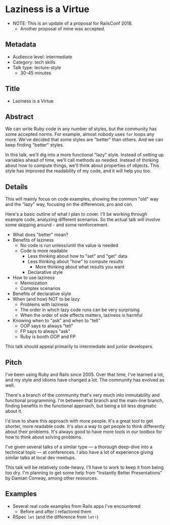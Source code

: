 # Laziness is a Virtue

* NOTE: This is an update of a proposal for RailsConf 2018.
    * Another proposal of mine was accepted.

## Metadata

* Audience level: intermediate
* Category: tech skills
* Talk type: lecture-style
    * 30-45 minutes

## Title

* Laziness is a Virtue

## Abstract

We can write Ruby code in any number of styles,
but the community has some accepted norms.
For example, almost nobody uses `for` loops any more.
We've decided that some styles are "better" than others.
And we can keep finding "better" styles.

In this talk, we'll dig into a more functional "lazy" style.
Instead of setting up variables ahead of time,
we'll call methods as needed.
Instead of thinking about how to compute things,
we'll think about properties of objects.
This style has improved the readability of my code,
and it will help you too.

## Details

This will mainly focus on code examples,
showing the common "old" way and the "lazy" way,
focusing on the differences, pro and con.

Here's a basic outline of what I plan to cover.
I'll be working through example code, analyzing different scenarios.
So the actual talk will involve some skipping around - and some reinforcement.

* What does "better" mean?
* Benefits of laziness
    * No code is run unless/until the value is needed
    * Code is more readable
        * Less thinking about how to "set" and "get" data
        * Less thinking about "how" to compute results
            * More thinking about what results you want
        * Declarative style
* How to use laziness
    * Memoization
    * Complex scenarios
* Benefits of declarative style
* When (and how) NOT to be lazy
    * Problems with laziness
    * The order in which lazy code runs can be very surprising
    * When the order of side effects matters, laziness is harmful
* Knowing when to "ask" and when to "tell"
    * OOP says to always "tell"
    * FP says to always "ask"
    * Ruby is booth OOP and FP

This talk should appeal primarily to intermediate and junior developers.


## Pitch

I've been using Ruby and Rails since 2005.
Over that time, I've learned a lot, and my style and idioms have changed a lot.
The community has evolved as well.

There's a branch of the community that's very much into immutability and functional programming.
I'm between that branch and the main-line branch, finding benefits in the functional approach,
but being a bit less dogmatic about it.

I'd love to share this approach with more people.
It's a great tool to get shorter, more readable code.
It's also a way to get people to think differently about their problems.
It's always good to have more tools in our toolbox for how to think about solving problems.

I've given several talks of a similar type
— a thorough deep-dive into a technical topic — at conferences.
I also have a lot of experience giving similar talks at local dev meetups.

This talk will be relatively code-heavy.
I'll have to work to keep it from being too dry.
I'm planning to get some help from "Instantly Better Presentations" by Damian Conway, among other resources.

## Examples

* Several real code examples from Rails apps I've encountered
    * Before and after I refactored them
* RSpec `let` (and the difference from `let!`)
